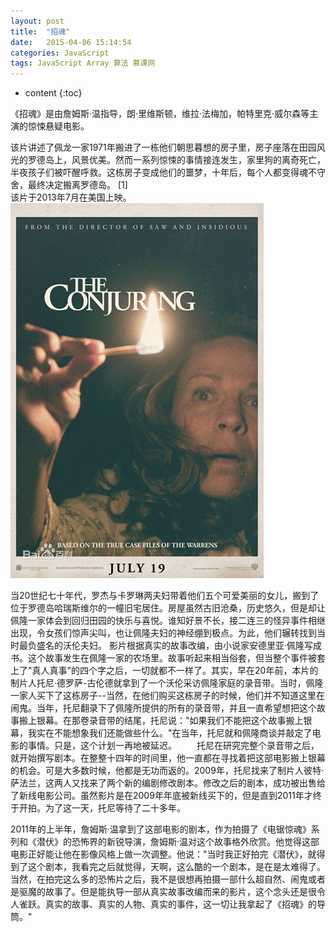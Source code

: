 ```yaml
---
layout: post
title:  "招魂"
date:   2015-04-06 15:14:54
categories: JavaScript
tags: JavaScript Array 算法 慕课网
---
```


* content
{:toc}

《招魂》是由詹姆斯·温指导，朗·里维斯顿，维拉·法梅加，帕特里克·威尔森等主演的惊悚悬疑电影。

该片讲述了佩龙一家1971年搬进了一栋他们朝思暮想的房子里，房子座落在田园风光的罗德岛上，风景优美。然而一系列惊悚的事情接连发生，家里狗的离奇死亡，半夜孩子们被吓醒呼救。这栋房子变成他们的噩梦，十年后，每个人都变得魂不守舍，最终决定搬离罗德岛。 [1]  
该片于2013年7月在美国上映。
![image](https://github.com/double-digit/double-digit.github.io/raw/master/11.jpg)






当20世纪七十年代，罗杰与卡罗琳两夫妇带着他们五个可爱美丽的女儿，搬到了位于罗德岛哈瑞斯维尔的一幢旧宅居住。房屋虽然古旧沧桑，历史悠久，但是却让佩隆一家体会到回归田园的快乐与喜悦。谁知好景不长，接二连三的怪异事件相继出现，令女孩们惊声尖叫，也让佩隆夫妇的神经绷到极点。为此，他们辗转找到当时最负盛名的沃伦夫妇。
    影片根据真实的故事改编，由小说家安德里亚·佩隆写成书。这个故事发生在佩隆一家的农场里。故事听起来相当俗套，但当整个事件被套上了"真人真事"的四个字之后，一切就都不一样了。其实，早在20年前，本片的制片人托尼·德罗萨-古伦德就拿到了一个沃伦采访佩隆家庭的录音带。当时，佩隆一家人买下了这栋房子--当然，在他们购买这栋房子的时候，他们并不知道这里在闹鬼。当年，托尼翻录下了佩隆所提供的所有的录音带，并且一直希望想把这个故事搬上银幕。在那卷录音带的结尾，托尼说："如果我们不能把这个故事搬上银幕，我实在不能想象我们还能做些什么。"在当年，托尼就和佩隆商谈并敲定了电影的事情。只是，这个计划一再地被延迟。
　　托尼在研究完整个录音带之后，就开始撰写剧本。在整整十四年的时间里，他一直都在寻找着把这部电影搬上银幕的机会。可是大多数时候，他都是无功而返的。2009年，托尼找来了制片人彼特·萨法兰，这两人又找来了两个新的编剧修改剧本。修改之后的剧本，成功被出售给了新线电影公司。虽然影片是在2009年年底被新线买下的，但是直到2011年才终于开拍。为了这一天，托尼等待了二十多年。

2011年的上半年，詹姆斯·温拿到了这部电影的剧本，作为拍摄了《电锯惊魂》系列和《潜伏》的恐怖界的新锐导演，詹姆斯·温对这个故事格外欣赏。他觉得这部电影正好能让他在影像风格上做一次调整。他说："当时我正好拍完《潜伏》，就得到了这个剧本，我看完之后就觉得，天啊，这么酷的一个剧本，是在是太难得了。当然，在拍完这么多的恐怖片之后，我不是很想再拍摄一部什么超自然、闹鬼或者是驱魔的故事了。但是能执导一部从真实故事改编而来的影片，这个念头还是很令人雀跃。真实的故事、真实的人物、真实的事件，这一切让我拿起了《招魂》的导筒。" 
